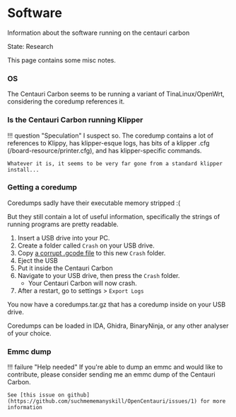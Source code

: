 # Software

Information about the software running on the centauri carbon

State: Research

This page contains some misc notes.

### OS

The Centauri Carbon seems to be running a variant of TinaLinux/OpenWrt, considering the coredump references it.

### Is the Centauri Carbon running Klipper

!!! question "Speculation"
    I suspect so. The coredump contains a lot of references to Klippy, has klipper-esque logs, has bits of a klipper .cfg (/board-resource/printer.cfg), and has klipper-specific commands.

    Whatever it is, it seems to be very far gone from a standard klipper install...

### Getting a coredump

Coredumps sadly have their executable memory stripped :(

But they still contain a lot of useful information, specifically the strings of running programs are pretty readable.

1. Insert a USB drive into your PC.
1. Create a folder called `Crash` on your USB drive.
1. Copy [a corrupt .gcode file](../assets/ECC_0.4_dust%20cover%20lr_PLA0.2_2h52m.gcode) to this new `Crash` folder.
1. Eject the USB
1. Put it inside the Centauri Carbon
1. Navigate to your USB drive, then press the `Crash` folder.
    - Your Centauri Carbon will now crash.
1. After a restart, go to settings > `Export Logs`

You now have a coredumps.tar.gz that has a coredump inside on your USB drive.

Coredumps can be loaded in IDA, Ghidra, BinaryNinja, or any other analyser of your choice.

### Emmc dump

!!! failure "Help needed"
    If you're able to dump an emmc and would like to contribute, please consider sending me an emmc dump of the Centauri Carbon.

    See [this issue on github](https://github.com/suchmememanyskill/OpenCentauri/issues/1) for more information